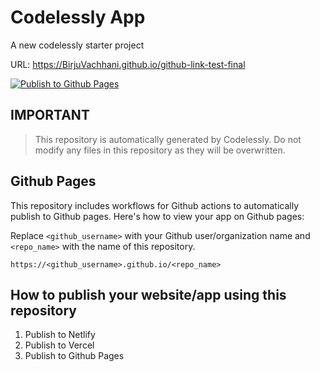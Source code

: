 #  Codelessly App

A new codelessly starter project

URL: https://BirjuVachhani.github.io/github-link-test-final

[![Publish to Github Pages](https://github.com/BirjuVachhani/github-link-test-final/actions/workflows/publish_pages.yaml/badge.svg)](https://github.com/BirjuVachhani/BirjuVachhani/actions/workflows/publish_pages.yaml)

## IMPORTANT

> This repository is automatically generated by Codelessly. Do not modify any files in this repository as they will be
> overwritten.

## Github Pages

This repository includes workflows for Github actions to automatically publish to Github pages. Here's how to
view your app on Github pages:

Replace `<github_username>` with your Github user/organization name and `<repo_name>` with the name of this repository.

```
https://<github_username>.github.io/<repo_name>
```

## How to publish your website/app using this repository

1. Publish to Netlify
2. Publish to Vercel
3. Publish to Github Pages